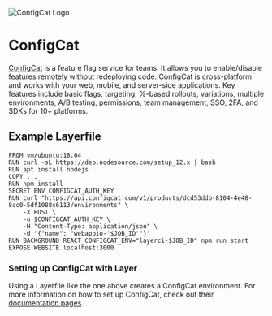 ![ConfigCat Logo](/docs/resources/configcat_logo.svg)

# ConfigCat

[ConfigCat](https://configcat.com/) is a feature flag service for teams. It allows you to enable/disable features remotely without redeploying code. ConfigCat is cross-platform and works with your web, mobile, and server-side applications. Key features include basic flags, targeting, %-based rollouts, variations, multiple environments, A/B testing, permissions, team management, SSO, 2FA, and SDKs for 10+ platforms.

## Example Layerfile

```
FROM vm/ubuntu:18.04
RUN curl -sL https://deb.nodesource.com/setup_12.x | bash
RUN apt install nodejs
COPY . .
RUN npm install
SECRET ENV CONFIGCAT_AUTH_KEY
RUN curl "https://api.configcat.com/v1/products/dcd53ddb-8104-4e48-8cc0-5df1088c6113/environments" \
    -X POST \
    -u $CONFIGCAT_AUTH_KEY \
    -H "Content-Type: application/json" \
    -d '{"name": "webappio-'$JOB_ID'"}'
RUN BACKGROUND REACT_CONFIGCAT_ENV="layerci-$JOB_ID" npm run start
EXPOSE WEBSITE localhost:3000
```

### Setting up ConfigCat with Layer

Using a Layerfile like the one above creates a ConfigCat environment. For more information on how to set up ConfigCat, check out their [documentation pages](https://configcat.com/docs/getting-started/).
